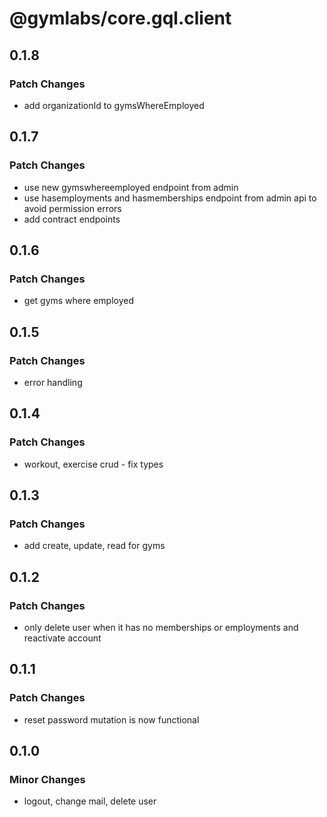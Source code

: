 # @gymlabs/core.gql.client

## 0.1.8

### Patch Changes

- add organizationId to gymsWhereEmployed

## 0.1.7

### Patch Changes

- use new gymswhereemployed endpoint from admin
- use hasemployments and hasmemberships endpoint from admin api to avoid permission errors
- add contract endpoints

## 0.1.6

### Patch Changes

- get gyms where employed

## 0.1.5

### Patch Changes

- error handling

## 0.1.4

### Patch Changes

- workout, exercise crud - fix types

## 0.1.3

### Patch Changes

- add create, update, read for gyms

## 0.1.2

### Patch Changes

- only delete user when it has no memberships or employments and reactivate account

## 0.1.1

### Patch Changes

- reset password mutation is now functional

## 0.1.0

### Minor Changes

- logout, change mail, delete user
